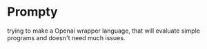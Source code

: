 # Prompty
trying to make a Openai wrapper language, that will evaluate simple programs and doesn't need much issues.
